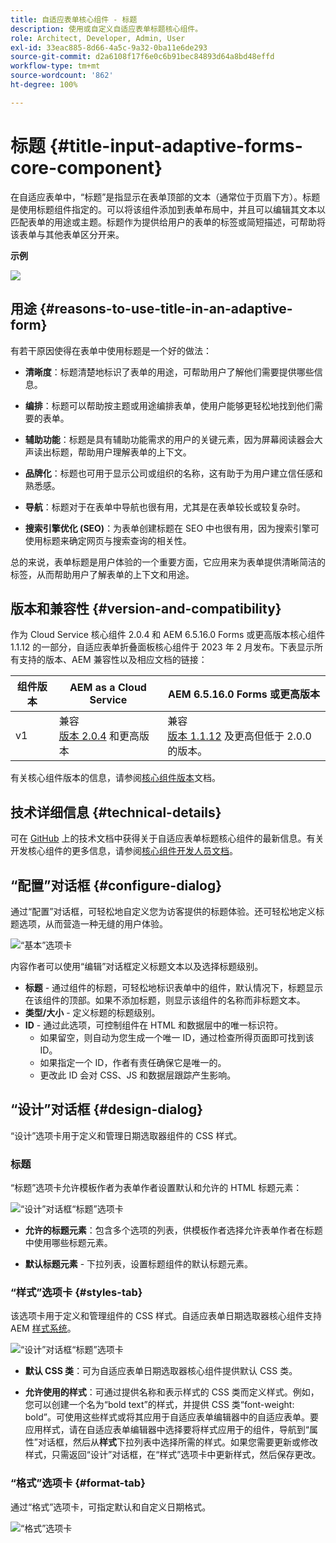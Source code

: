 ```yaml
---
title: 自适应表单核心组件 - 标题
description: 使用或自定义自适应表单标题核心组件。
role: Architect, Developer, Admin, User
exl-id: 33eac885-8d66-4a5c-9a32-0ba11e6de293
source-git-commit: d2a6108f17f6e0c6b91bec84893d64a8bd48effd
workflow-type: tm+mt
source-wordcount: '862'
ht-degree: 100%

---
```


# 标题 {#title-input-adaptive-forms-core-component}

在自适应表单中，“标题”是指显示在表单顶部的文本（通常位于页眉下方）。标题是使用标题组件指定的。可以将该组件添加到表单布局中，并且可以编辑其文本以匹配表单的用途或主题。标题作为提供给用户的表单的标签或简短描述，可帮助将该表单与其他表单区分开来。

**示例**

![](/help/adaptive-forms/assets/title.png)

## 用途 {#reasons-to-use-title-in-an-adaptive-form}

有若干原因使得在表单中使用标题是一个好的做法：

* **清晰度**：标题清楚地标识了表单的用途，可帮助用户了解他们需要提供哪些信息。

* **编排**：标题可以帮助按主题或用途编排表单，使用户能够更轻松地找到他们需要的表单。

* **辅助功能**：标题是具有辅助功能需求的用户的关键元素，因为屏幕阅读器会大声读出标题，帮助用户理解表单的上下文。

* **品牌化**：标题也可用于显示公司或组织的名称，这有助于为用户建立信任感和熟悉感。

* **导航**：标题对于在表单中导航也很有用，尤其是在表单较长或较复杂时。

* **搜索引擎优化 (SEO)**：为表单创建标题在 SEO 中也很有用，因为搜索引擎可使用标题来确定网页与搜索查询的相关性。

总的来说，表单标题是用户体验的一个重要方面，它应用来为表单提供清晰简洁的标签，从而帮助用户了解表单的上下文和用途。

## 版本和兼容性 {#version-and-compatibility}

作为 Cloud Service 核心组件 2.0.4 和 AEM 6.5.16.0 Forms 或更高版本核心组件 1.1.12 的一部分，自适应表单折叠面板核心组件于 2023 年 2 月发布。下表显示所有支持的版本、AEM 兼容性以及相应文档的链接：

| 组件版本 | AEM as a Cloud Service | AEM 6.5.16.0 Forms 或更高版本 |
|---|---|---|
| v1 | 兼容<br>[版本 2.0.4](/help/adaptive-forms/version.md) 和更高版本 | 兼容<br>[版本 1.1.12](/help/adaptive-forms/version.md) 及更高但低于 2.0.0 的版本。 |

有关核心组件版本的信息，请参阅[核心组件版本](/help/adaptive-forms/version.md)文档。

<!-- ## Sample Component Output {#sample-component-output}

To experience the Accordion Component as well as see examples of its configuration options as well as HTML and JSON output, visit the [Component Library](https://adobe.com/go/aem_cmp_library_accordion). -->


## 技术详细信息 {#technical-details}

可在 [GitHub](https://github.com/adobe/aem-core-forms-components/tree/master/ui.af.apps/src/main/content/jcr_root/apps/core/fd/components/form/title/v1/title) 上的技术文档中获得关于自适应表单标题核心组件的最新信息。有关开发核心组件的更多信息，请参阅[核心组件开发人员文档](/help/developing/overview.md)。

## “配置”对话框 {#configure-dialog}

通过“配置”对话框，可轻松地自定义您为访客提供的标题体验。还可轻松地定义标题选项，从而营造一种无缝的用户体验。

![“基本”选项卡](/help/adaptive-forms/assets/title_properties.png)

内容作者可以使用“编辑”对话框定义标题文本以及选择标题级别。

* **标题** - 通过组件的标题，可轻松地标识表单中的组件，默认情况下，标题显示在该组件的顶部。如果不添加标题，则显示该组件的名称而非标题文本。
* **类型/大小** - 定义标题的标题级别。
* **ID** - 通过此选项，可控制组件在 HTML 和数据层中的唯一标识符。
   * 如果留空，则自动为您生成一个唯一 ID，通过检查所得页面即可找到该 ID。
   * 如果指定一个 ID，作者有责任确保它是唯一的。
   * 更改此 ID 会对 CSS、JS 和数据层跟踪产生影响。

## “设计”对话框 {#design-dialog}

“设计”选项卡用于定义和管理日期选取器组件的 CSS 样式。

### 标题

“标题”选项卡允许模板作者为表单作者设置默认和允许的 HTML 标题元素：

![“设计”对话框“标题”选项卡](/help/adaptive-forms/assets/title_heading.png)

* **允许的标题元素**：包含多个选项的列表，供模板作者选择允许表单作者在标题中使用哪些标题元素。

* **默认标题元素** - 下拉列表，设置标题组件的默认标题元素。

### “样式”选项卡 {#styles-tab}

该选项卡用于定义和管理组件的 CSS 样式。自适应表单日期选取器核心组件支持 AEM [样式系统](/help/get-started/authoring.md#component-styling)。

![“设计”对话框“标题”选项卡](/help/adaptive-forms/assets/title_styles.png)

* **默认 CSS 类**：可为自适应表单日期选取器核心组件提供默认 CSS 类。

* **允许使用的样式**：可通过提供名称和表示样式的 CSS 类而定义样式。例如，您可以创建一个名为“bold text”的样式，并提供 CSS 类“font-weight: bold”。可使用这些样式或将其应用于自适应表单编辑器中的自适应表单。要应用样式，请在自适应表单编辑器中选择要将样式应用于的组件，导航到“属性”对话框，然后从&#x200B;**样式**&#x200B;下拉列表中选择所需的样式。如果您需要更新或修改样式，只需返回“设计”对话框，在“样式”选项卡中更新样式，然后保存更改。

### “格式”选项卡 {#format-tab}

通过“格式”选项卡，可指定默认和自定义日期格式。

![“格式”选项卡](/help/adaptive-forms/assets/title_styles.png)



